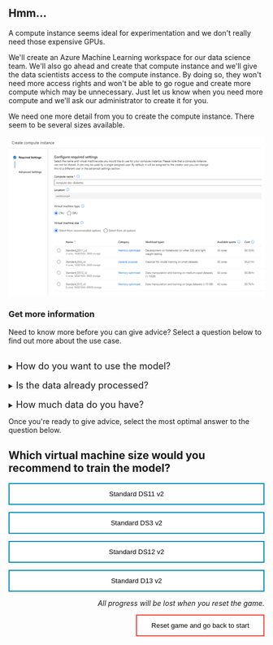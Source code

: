 <style>
.button  {
  border: none;
  color: black;
  width: 100%;
  padding: 12px 28px;
  background-color: white;
  border: 2px solid #008CBA;
  transition-duration: 0.4s;
}
.button:hover  {
  background-color: #008CBA;
  color: white; 
  border: 2px solid #008CBA;
}
.resetbutton  {
  border: none;
  color: black;
  float: right;
  padding: 12px 28px;
  background-color: white;
  border: 2px solid #f44336;
  transition-duration: 0.4s;
}
.resetbutton:hover  {
  background-color: #f44336;
  color: white; 
  border: 2px solid #f44336;
}
</style>

## Hmm...

A compute instance seems ideal for experimentation and we don't really need those expensive GPUs. 

We'll create an Azure Machine Learning workspace for our data science team. We'll also go ahead and create that compute instance and we'll give the data scientists access to the compute instance. By doing so, they won't need more access rights and won't be able to go rogue and create more compute which may be unnecessary. Just let us know when you need more compute and we'll ask our administrator to create it for you.

We need one more detail from you to create the compute instance. There seem to be several sizes available. 

![Screenshot of compute size options during configuration.](../media/compute-size.png)

### Get more information
Need to know more before you can give advice? Select a question below to find out more about the use case.

<br>
<details>
<summary><font size="+1">How do you want to use the model?</font></summary>
We're thinking of integrating the model with an application which will be used by health care practitioners. The user will be able to enter a patient's medical information and find out almost instantly whether the patient is likely to have diabetes yes or no.
</details>
<br>
<details>
<summary><font size="+1">Is the data already processed?</font></summary>
The data you'll get for initial model development is anonymized and a small sample of the actual data we'll use to train the model we want to integrate with our solution. The data you'll get is already cleaned and contains no missing data. We have a data transformation pipeline in Azure Synapse Analytics set up which already processes the data.
</details>

<br>
<details>
<summary><font size="+1">How much data do you have?</font></summary>
We'll initially test the idea with a small anonymized dataset of 10000 rows. The medical data we work with is privacy-sensitive so initial development should happen on the small dataset instead of the actual production dataset which the data scientists should not get access to.
</details>

Once you're ready to give advice, select the most optimal answer to the question below.

## Which virtual machine size would you recommend to train the model?

<button class="button" onclick="window.location.href='04A';">Standard DS11 v2</button>

<button class="button" onclick="window.location.href='04B';">Standard DS3 v2</button>

<button class="button" onclick="window.location.href='04B';">Standard DS12 v2</button>

<button class="button" onclick="window.location.href='04B';">Standard D13 v2</button>

<p style="text-align:right;"><i>All progress will be lost when you reset the game.</i></p>

<button class="resetbutton" onclick="window.location.href='../../00-start-training';">Reset game and go back to start</button>
